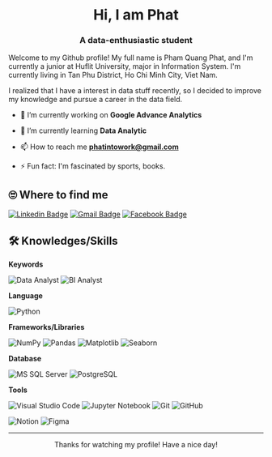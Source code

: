 <h1 align="center">Hi, I am Phat</h1>
<h3 align="center">A data-enthusiastic student</h3>

Welcome to my Github profile! My full name is Pham Quang Phat, and I'm currently a junior at Huflit University, major in Information System.
I'm currently living in Tan Phu District, Ho Chi Minh City, Viet Nam. 

I realized that I have a interest in data stuff recently, so I decided to improve my knowledge and pursue a career in the data field.

- 🔭 I’m currently working on **Google Advance Analytics**

- 🌱 I’m currently learning **Data Analytic**

- 📫 How to reach me **phatintowork@gmail.com**

- ⚡ Fun fact: I'm fascinated by sports, books.

## 🙄 Where to find me

[![Linkedin Badge](https://img.shields.io/badge/-phat-blue?style=for-the-badge&logo=Linkedin&logoColor=white)](www.linkedin.com/in/quangphat0607) 
[![Gmail Badge](https://img.shields.io/badge/phat-red?style=for-the-badge&logo=Gmail&logoColor=white)](phatintowork@gmail.com) 
[![Facebook Badge](https://img.shields.io/badge/-Phat-blue?style=for-the-badge&logo=Facebook&logoColor=white)](https://www.facebook.com/profile.php?id=100018112606626&locale=vi_VN) 


## 🛠 Knowledges/Skills

**Keywords**

![Data Analyst](https://img.shields.io/badge/Data%20Analyst-%2314354C.svg?style=for-the-badge&logoColor=white)
![BI Analyst](https://img.shields.io/badge/BI%20Analyst-%2314354C.svg?style=for-the-badge&logoColor=white)

**Language**

![Python](https://img.shields.io/badge/python-%2314354C.svg?style=for-the-badge&logo=python&logoColor=white) 


**Frameworks/Libraries**

![NumPy](https://img.shields.io/badge/numpy-%23013243.svg?style=for-the-badge&logo=numpy&logoColor=white)
![Pandas](https://img.shields.io/badge/pandas-%23150458.svg?style=for-the-badge&logo=pandas&logoColor=white)
![Matplotlib](https://img.shields.io/badge/Matplotlib-%23ffffff.svg?style=for-the-badge&logo=Matplotlib&logoColor=black)
![Seaborn](https://img.shields.io/badge/Seaborn-%23ffffff.svg?style=for-the-badge&logo=Seaborn&logoColor=blue)


**Database**

![MS SQL Server](https://img.shields.io/badge/MS%20SQL%20Sever-CC2927?style=for-the-badge&logo=microsoft%20sql%20server&logoColor=white)
![PostgreSQL](https://img.shields.io/badge/postgresql-%230072C6.svg?style=for-the-badge&logo=postgresql&logoColor=white)


**Tools**

![Visual Studio Code](https://img.shields.io/badge/VS%20Code-0078d7.svg?style=for-the-badge&logo=visual-studio-code&logoColor=white) 
![Jupyter Notebook](https://img.shields.io/badge/jupyter-%23FA0F00.svg?style=for-the-badge&logo=jupyter&logoColor=white)
![Git](https://img.shields.io/badge/git-%23F05033.svg?style=for-the-badge&logo=git&logoColor=white) 
![GitHub](https://img.shields.io/badge/github-%23121011.svg?style=for-the-badge&logo=github&logoColor=white) 


![Notion](https://img.shields.io/badge/Notion-%23000000.svg?style=for-the-badge&logo=notion&logoColor=white)
![Figma](https://img.shields.io/badge/figma-%23F24E1E.svg?style=for-the-badge&logo=figma&logoColor=white)

---
<p align="center">Thanks for watching my profile! Have a nice day! </p>


